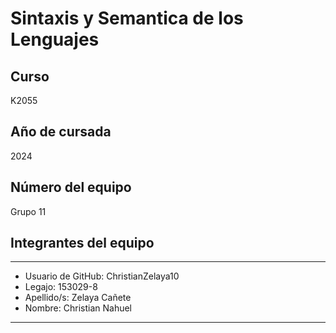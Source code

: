 # Sintaxis y Semantica de los Lenguajes

## Curso
K2055

## Año de cursada
2024

## Número del equipo
Grupo 11

## Integrantes del equipo

--------------------------------------------------
* Usuario de GitHub: ChristianZelaya10
* Legajo: 153029-8
* Apellido/s: Zelaya Cañete
* Nombre: Christian Nahuel

--------------------------------------------------